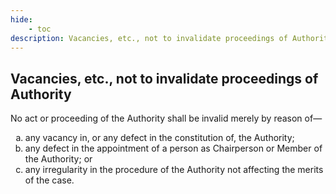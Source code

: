 ```yaml
---
hide:
    - toc
description: Vacancies, etc., not to invalidate proceedings of Authority
---
```


<style>
    ol.outer-list {
        list-style-type: lower-alpha;
    }
</style>

## Vacancies, etc., not to invalidate proceedings of Authority

No act or proceeding of the Authority shall be invalid merely by reason of—
<ol class="outer-list">
    <li> any vacancy in, or any defect in the constitution of, the Authority;</li>
    <li> any defect in the appointment of a person as Chairperson or Member of the Authority; or</li>
    <li> any irregularity in the procedure of the Authority not affecting the merits of the case.</li>
</ol>

